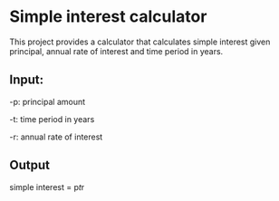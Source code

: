 # Simple interest calculator

This project provides a calculator that calculates simple interest given principal, annual rate of interest and time period in years.

## Input:

-p: principal amount

-t: time period in years

-r: annual rate of interest

## Output
   simple interest = p*t*r
